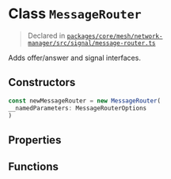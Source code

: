 # Class `MessageRouter`
> Declared in [`packages/core/mesh/network-manager/src/signal/message-router.ts`](https://github.com/dxos/protocols/blob/main/packages/core/mesh/network-manager/src/signal/message-router.ts#L39)

Adds offer/answer and signal interfaces.

## Constructors
```ts
const newMessageRouter = new MessageRouter(
__namedParameters: MessageRouterOptions
)
```

## Properties

## Functions
